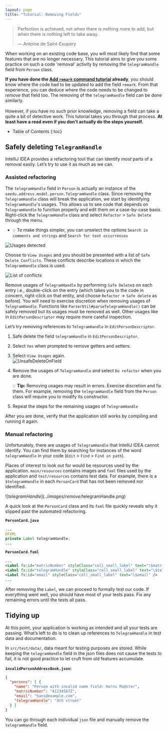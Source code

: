 ```yaml
---
layout: page
title: "Tutorial: Removing Fields"
---
```


> Perfection is achieved, not when there is nothing more to add, but when there is nothing left to take away.
>
> —  Antoine de Saint-Exupery

When working on an existing code base, you will most likely find that some features that are no longer necessary.
This tutorial aims to give you some practice on such a code 'removal' activity by removing the `telegramHandle` field from `Person` class.

<div markdown="span" class="alert alert-success">

**If you have done the [Add `remark` command tutorial](AddRemark.html)  already**, you should know where the code had to be updated to add the field `remark`. From that experience, you can deduce where the code needs to be changed to _remove_ that field too. The removing of the `telegramHandle` field can be done similarly.
<br>
<br>
However, if you have no such prior knowledge, removing a field can take a quite a bit of detective work. This tutorial takes you through that process. **At least have a read even if you don't actually do the steps yourself.**
</div>


* Table of Contents
{:toc}

## Safely deleting `TelegramHandle`

IntelliJ IDEA provides a refactoring tool that can identify *most* parts of a removal easily. Let’s try to use it as much as we can.

### Assisted refactoring

The `telegramHandle` field in `Person` is actually an instance of the `seedu.address.model.person.TelegramHandle` class. Since removing the `TelegramHandle` class will break the application, we start by identifying `TelegramHandle`'s usages. This allows us to see code that depends on `TelegramHandle` to function properly and edit them on a case-by-case basis. Right-click the `TelegramHandle` class and select `Refactor` \> `Safe Delete` through the menu.
* :bulb: To make things simpler, you can unselect the options `Search in comments and strings` and `Search for text occurrences`

![Usages detected](../images/remove/UnsafeDelete.png)

Choose to `View Usages` and you should be presented with a list of `Safe Delete Conflicts`. These conflicts describe locations in which the `TelegramHandle` class is used.

![List of conflicts](../images/remove/SafeDeleteConflicts.png)

Remove usages of `TelegramHandle` by performing `Safe Delete`s on each entry i.e., double-click on the entry (which takes you to the code in concern, right-click on that entity, and choose `Refactor` -> `Safe delete` as before). You will need to exercise discretion when removing usages of `TelegramHandle`. Functions like `ParserUtil#parseTelegramHandle()` can be safely removed but its usages must be removed as well. Other usages like in `EditPersonDescriptor` may require more careful inspection.

Let’s try removing references to `TelegramHandle` in `EditPersonDescriptor`.

1. Safe delete the field `telegramHandle` in `EditPersonDescriptor`.

1. Select `Yes` when prompted to remove getters and setters.

1. Select `View Usages` again.<br>
   ![UnsafeDeleteOnField](../images/remove/UnsafeDeleteOnField.png)

1. Remove the usages of `TelegramHandle` and select `Do refactor` when you are done.

   <div markdown="span" class="alert alert-primary">

   :bulb: **Tip:** Removing usages may result in errors. Exercise discretion and fix them. For example, removing the `telegramHandle` field from the `Person` class will require you to modify its constructor.
   </div>

1. Repeat the steps for the remaining usages of `TelegramHandle`

After you are done, verify that the application still works by compiling and running it again.

### Manual refactoring

Unfortunately, there are usages of `TelegramHandle` that IntelliJ IDEA cannot identify. You can find them by searching for instances of the word `telegramHandle` in your code (`Edit` \> `Find` \> `Find in path`).

Places of interest to look out for would be resources used by the application. `main/resources` contains images and `fxml` files used by the application and `test/resources` contains test data. For example, there is a `$telegramHandle` in each `PersonCard` that has not been removed nor identified.

![$telegramHandle](../images/remove/$telegramHandle.png)

A quick look at the `PersonCard` class and its `fxml` file quickly reveals why it slipped past the automated refactoring.

**`PersonCard.java`**

``` java
...
@FXML
private Label telegramHandle;
...
```

**`PersonCard.fxml`**

``` xml
...
<Label fx:id="matricNumber" styleClass="cell_small_label" text="\$matricNumber" />
<Label fx:id="telegramHandle" styleClass="cell_small_label" text="\$telegramHandle" />
<Label fx:id="email" styleClass="cell_small_label" text="\$email" />
...
```

After removing the `Label`, we can proceed to formally test our code. If everything went well, you should have most of your tests pass. Fix any remaining errors until the tests all pass.

## Tidying up

At this point, your application is working as intended and all your tests are passing. What’s left to do is to clean up references to `TelegramHandle` in test data and documentation.

In `src/test/data/`, data meant for testing purposes are stored. While keeping the `telegramHandle` field in the json files does not cause the tests to fail, it is not good practice to let cruft from old features accumulate.

**`invalidPersonAddressBook.json`:**

```json
{
  "persons": [ {
    "name": "Person with invalid name field: Ha!ns Mu@ster",
    "matricNumber": "A1234567Z",
    "email": "hans@example.com",
    "telegramHandle": "4th street"
  } ]
}
```

You can go through each individual `json` file and manually remove the `telegramHandle` field.
